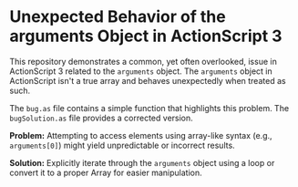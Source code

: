 # Unexpected Behavior of the arguments Object in ActionScript 3

This repository demonstrates a common, yet often overlooked, issue in ActionScript 3 related to the `arguments` object.  The `arguments` object in ActionScript isn't a true array and behaves unexpectedly when treated as such.

The `bug.as` file contains a simple function that highlights this problem. The `bugSolution.as` file provides a corrected version.

**Problem:** Attempting to access elements using array-like syntax (e.g., `arguments[0]`) might yield unpredictable or incorrect results.

**Solution:** Explicitly iterate through the `arguments` object using a loop or convert it to a proper Array for easier manipulation.